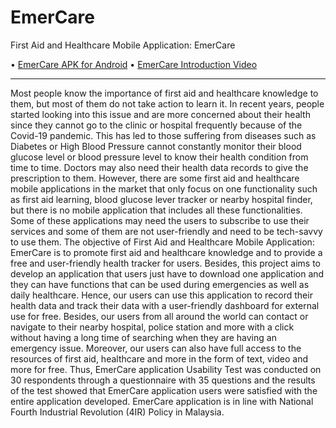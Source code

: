 # EmerCare

First Aid and Healthcare Mobile Application: EmerCare

• [EmerCare APK for Android][EmerCare APK]
• [EmerCare Introduction Video][EmerCare Introduction Video]

---

Most people know the importance of first aid and healthcare knowledge to them, but most of them do not take action to learn it. In recent years, people started looking into this issue and are more concerned about their health since they cannot go to the clinic or hospital frequently because of the Covid-19 pandemic. This has led to those suffering from diseases such as Diabetes or High Blood Pressure cannot constantly monitor their blood glucose level or blood pressure level to know their health condition from time to time. Doctors may also need their health data records to give the prescription to them. However, there are some first aid and healthcare mobile applications in the market that only focus on one functionality such as first aid learning, blood glucose lever tracker or nearby hospital finder, but there is no mobile application that includes all these functionalities. Some of these applications may need the users to subscribe to use their services and some of them are not user-friendly and need to be tech-savvy to use them. The objective of First Aid and Healthcare Mobile Application: EmerCare is to promote first aid and healthcare knowledge and to provide a free and user-friendly health tracker for users. Besides, this project aims to develop an application that users just have to download one application and they can have functions that can be used during emergencies as well as daily healthcare. Hence, our users can use this application to record their health data and track their data with a user-friendly dashboard for external use for free. Besides, our users from all around the world can contact or navigate to their nearby hospital, police station and more with a click without having a long time of searching when they are having an emergency issue. Moreover, our users can also have full access to the resources of first aid, healthcare and more in the form of text, video and more for free. Thus, EmerCare application Usability Test was conducted on 30 respondents through a questionnaire with 35 questions and the results of the test showed that EmerCare application users were satisfied with the entire application developed. EmerCare application is in line with National Fourth Industrial Revolution (4IR) Policy in Malaysia.

[EmerCare APK]: https://github.com/JunMingTeh-2018/EmerCare/raw/master/EmerCare.apk
[EmerCare Introduction Video]: https://www.youtube.com/watch?v=uvxcNpCLmwA
